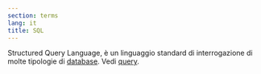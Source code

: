 ```yaml
---
section: terms
lang: it
title: SQL
---
```


Structured Query Language, è un linguaggio standard di interrogazione di molte tipologie di [database](../database/). Vedi [query](../query/).
